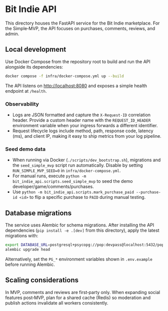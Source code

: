 # Bit Indie API

This directory houses the FastAPI service for the Bit Indie marketplace. For the Simple‑MVP, the API focuses on purchases, comments, reviews, and admin.

## Local development

Use Docker Compose from the repository root to build and run the API alongside its dependencies:

```bash
docker compose -f infra/docker-compose.yml up --build
```

The API listens on [http://localhost:8080](http://localhost:8080) and exposes a simple health endpoint at `/health`.

### Observability

- Logs are JSON formatted and capture the `X-Request-ID` correlation header. Provide a custom header name with the
  `REQUEST_ID_HEADER` environment variable when your ingress forwards a different identifier.
- Request lifecycle logs include method, path, response code, latency (ms), and client IP, making it easy to ship metrics from
  your log pipeline.

### Seed demo data

- When running via Docker (`./scripts/dev_bootstrap.sh`), migrations and the `seed_simple_mvp` script run automatically. Disable by setting `RUN_SIMPLE_MVP_SEED=0` in `infra/docker-compose.yml`.
- For manual runs, execute `python -m bit_indie_api.scripts.seed_simple_mvp` to seed the demo developer/game/comments/purchases.
- Use `python -m bit_indie_api.scripts.mark_purchase_paid --purchase-id <id>` to flip a specific purchase to `PAID` during manual testing.

## Database migrations

The service uses Alembic for schema migrations. After installing the API dependencies (`pip install -e .[dev]` from this
directory), apply the latest migrations with:

```bash
export DATABASE_URL=postgresql+psycopg://pop:devpass@localhost:5432/pop
alembic upgrade head
```

Alternatively, set the `PG_*` environment variables shown in `.env.example` before running Alembic.

## Scaling considerations

In MVP, comments and reviews are first‑party only. When expanding social features post‑MVP, plan for a shared cache (Redis) so moderation and publish actions invalidate all workers consistently.
